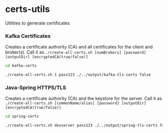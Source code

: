 # certs-utils
Utilities to generate certificates

### Kafka Certificates

Creates a certificate authority (CA) and all certificates for the client and broker(s).
Call it as `./create-all-certs.sh [numBrokers] [password] [outputDir] [encryptedCA(true/false)]`

```bash
cd kafka-certs

./create-all-certs.sh 1 pass123 ./../output/kafka-tls-certs false
```

### Java-Spring HTTPS/TLS

Creates a certificate authority (CA) and the keystore for the server.
Call it as `./create-all-certs.sh [commonName/alias] [password] [outputDir] [encryptedCA(true/false)]`

```bash
cd spring-certs

./create-all-certs.sh devserver pass123 ./../output/spring-tls-certs false
```
